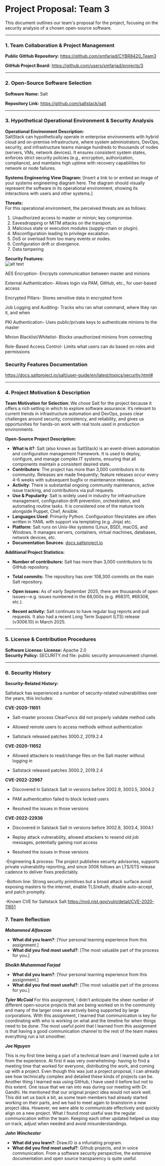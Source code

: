 # Project Proposal: Team 3

This document outlines our team's proposal for the project, focusing on the security analysis of a chosen open-source software.

---

### **1. Team Collaboration & Project Management**

**Public GitHub Repository:**
https://github.com/smfarjad/CYBR8420_Team3

**GitHub Project Board:**
https://github.com/users/smfarjad/projects/3

---

### **2. Open-Source Software Selection**

**Software Name:**
Salt

**Repository Link:**
https://github.com/saltstack/salt

---

### **3. Hypothetical Operational Environment & Security Analysis**

**Operational Environment Description:**  
SaltStack can hypothetically operate in enterprise environments with hybrid cloud and on-premise infrastructure, where system administrators, DevOps, security, and infrastructure teams manage hundreds to thousands of nodes (servers, VMs, network devices). It ensures consistent system states, enforces strict security policies (e.g., encryption, authorization, compliance), and maintains high uptime with recovery capabilities for network or node failures.

**Systems Engineering View Diagram:**
[Insert a link to or embed an image of your systems engineering diagram here. The diagram should visually represent the software in its operational environment, showing its interactions with users and other systems.]

**Threats:**  
For this operational environment, the perceived threats are as follows:
1. Unauthorized access to master or minion; key compromise.  
2. Eavesdropping or MITM attacks on the transport.  
3. Malicious state or execution modules (supply-chain or plugin).  
4. Misconfiguration leading to privilege escalation.  
5. DoS or overload from too many events or nodes.  
6. Configuration drift or divergence.
7. Data tampering  

**Security Features:**  
![alt text](https://github.com/smfarjad/CYBR8420_Team3/blob/main/images/key-management.png)

AES Encryption- Encrpyts communication between master and minions  

External Authentication- Allows login via PAM, GitHub, etc., for user-based access 

Encrypted Pillars- Stores sensitive data in encrypted form   

Job Logging and Auditing- Tracks who ran what command, where they ran it, and when 

PKI Authentication- Uses public/private keys to authenticate minions to the master 

Minion Blacklist/Whitelist- Blocks unauthorized minions from connecting 

Role-Based Access Control- Limits what users can do based on roles and permissions 

### Security Features Documentation
https://docs.saltproject.io/salt/user-guide/en/latest/topics/security.html#

---

### **4. Project Motivation & Description**

**Team Motivation for Selection:**
We chose Salt for the project because it offers a rich setting in which to explore software assurance: it’s relevant to current trends in infrastructure automation and DevOps, poses clear challenges around security, consistency, and reliability, and gives us opportunities for hands-on work with real tools used in production environments.

**Open-Source Project Description:**
- **What is it?**: Salt (also known as SaltStack) is an event-driven automation and configuration management framework. It is used to deploy, configure, and manage complex IT systems, ensuring that all components maintain a consistent desired state.
- **Contributors**: The project has more than 3,000 contributors in its community. Releases are made frequently; feature releases occur every 4-6 weeks with subsequent bugfix or maintenance releases.
- **Activity**: There is substantial ongoing community maintenance, active issue tracking, and contributions via pull requests. 
- **Use & Popularity**:  Salt is widely used in industry for infrastructure management, configuration drift prevention, orchestration, and automating routine tasks. It is considered one of the mature tools alongside Puppet, Chef, Ansible. 
- **Languages Used**: Primarily Python. Configuration files/states are often written in YAML with support via templating (e.g. Jinja) etc. 
- **Platform**: Salt runs on Unix-like systems (Linux, BSD), macOS, and Windows. It manages servers, containers, virtual machines, databases, network devices, etc. 
- **Documentation Sources**: [docs.saltproject.io](https://docs.saltproject.io)

**Additional Project Statistics:**

- **Number of contributors:** Salt has more than 3,000 contributors to its GitHub repository.

- **Total commits:** The repository has over 108,300 commits on the main Salt repository. 

- **Open issues:** As of early September 2025, there are thousands of open issues—e.g. issues numbered in the 68,000s (e.g. #68311, #68308, etc.).

- **Recent activity:** Salt continues to have regular bug reports and pull requests. It also had a recent Long Term Support (LTS) release (v3006.10) in March 2025.

---

### **5. License & Contribution Procedures**

**Software License:**
**License:** Apache 2.0  
**Security Policy:** SECURITY.md file: public security announcement channel.

---


### **6. Security History**


**Security-Related History:**

Saltstack has experienced a number of security-related vulnerabilities over the years, this includes:

**CVE-2020-11651** 

- Salt-master process ClearFuncs did not properly validate method calls 

- Allowed remote users to access methods without authentication 

- Saltstack released patches 3000.2, 2019.2.4 

**CVE-2020-11652** 

- Allowed attackers to read/change files on the Salt master without logging in 

- Saltstack released patches 3000.2, 2019.2.4 

**CVE-2022-22967** 

- Discovered in Salstack Salt in versions before 3002.9, 3003.5, 3004.2 

- PAM authentication failed to block locked users 

- Resolved the issues in those versions 

**CVE-2022-22936** 

- Discovered in Salstack Salt in versions before 3002.8, 3003.4, 3004.1 

- Replay attack vulnerability, allowed attackers to resend old job messages, potentially gaining root access 

- Resolved the issues in those versions 

-Engineering & process: The project publishes security advisories, supports private vulnerability reporting, and since 3006 follows an LTS/STS release cadence to deliver fixes predictably.

-Bottom line: Strong security primitives but a broad attack surface avoid exposing masters to the internet, enable TLS/eAuth, disable auto-accept, and patch promptly.

-Known CVE for Saltstack Salt  https://nvd.nist.gov/vuln/detail/CVE-2020-11651  

### **7. Team Reflection**


***Mohammed Alfawzan***
- **What did you learn?**: [Your personal learning experience from this assignment.]
- **What did you find most useful?**: [The most valuable part of the process for you.]

***Sheikh Muhammad Farjad***
- **What did you learn?**: [Your personal learning experience from this assignment.]
- **What did you find most useful?**: [The most valuable part of the process for you.]

***Tyler McCoid***
For this assignment, I didn’t anticipate the sheer number of different open-source projects that are being worked on in the community and many of the larger ones are actively being supported by large corporations. With this assignment, I learned that communication is key for coordinating with who is working on what and the timeline for when things need to be done. The most useful point that I learned from this assignment is that having a good communication channel to the rest of the team makes everything run a lot smoother.  

***Joe Nguyen***

This is my first time being a part of a technical team and I learned quite a lot from the experience. At first it was very overwhelming- having to find a meeting time that worked for everyone, distributing the work, and coming up with a project. Even though this was just a project proposal, I can already see how technically complex and detailed these kinds of projects can be. Another thing I learned was using GitHub, I have used it before but not to this extent. One issue that we ran into was during our meeting with Dr. Gandhi. He mentioned that our original project idea would not work well. This did set us back a bit, as some team members had already started working on their parts, and we had to meet again to brainstorm a new project idea. However, we were able to communicate effectively and quickly align on a new project. What I found most useful was the regular communication within the team. Keeping each other updated helped us stay on track, adjust when needed and avoid misunderstandings.     

***John Winchester***
- **What did you learn?**: Draw.IO is a infuriating program. 
- **What did you find most useful?**: Github projects, and in voice communication. From a software security perspective, the extensive documentation and open source transparency is quite useful.
